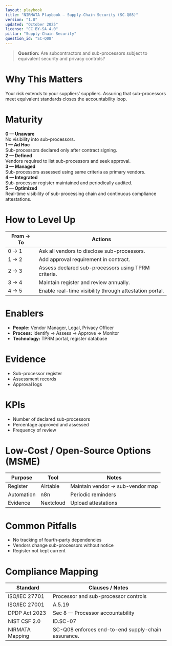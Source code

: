 ```yaml
---
layout: playbook
title: "NIRMATA Playbook — Supply-Chain Security (SC-Q08)"
version: "1.0"
updated: "October 2025"
license: "CC BY-SA 4.0"
pillar: "Supply-Chain Security"
question_id: "SC-Q08"
---
```


> **Question:** Are subcontractors and sub-processors subject to equivalent security and privacy controls?

# Why This Matters
Your risk extends to your suppliers’ suppliers. Assuring that sub-processors meet equivalent standards closes the accountability loop.

# Maturity
<div class="levels-grid">
  <div class="level level-0"><strong>0 — Unaware</strong><br>No visibility into sub-processors. </div>
  <div class="level level-1"><strong>1 — Ad Hoc</strong><br>Sub-processors declared only after contract signing. </div>
  <div class="level level-2"><strong>2 — Defined</strong><br>Vendors required to list sub-processors and seek approval. </div>
  <div class="level level-3"><strong>3 — Managed</strong><br>Sub-processors assessed using same criteria as primary vendors. </div>
  <div class="level level-4"><strong>4 — Integrated</strong><br>Sub-processor register maintained and periodically audited. </div>
  <div class="level level-5"><strong>5 — Optimized</strong><br>Real-time visibility of sub-processing chain and continuous compliance attestations. </div>
</div>

# How to Level Up
| From → To | Actions |
|---|---|
| 0 → 1 |Ask all vendors to disclose sub-processors.|
| 1 → 2 |Add approval requirement in contract.|
| 2 → 3 |Assess declared sub-processors using TPRM criteria.|
| 3 → 4 |Maintain register and review annually.|
| 4 → 5 |Enable real-time visibility through attestation portal. |

# Enablers
- **People:** Vendor Manager, Legal, Privacy Officer  
- **Process:** Identify → Assess → Approve → Monitor  
- **Technology:** TPRM portal, register database  

# Evidence
- Sub-processor register  
- Assessment records  
- Approval logs  

# KPIs
- Number of declared sub-processors  
- Percentage approved and assessed  
- Frequency of review  

# Low-Cost / Open-Source Options (MSME)
| Purpose | Tool | Notes |
|---|---|---|
| Register | Airtable | Maintain vendor → sub-vendor map |
| Automation | n8n | Periodic reminders |
| Evidence | Nextcloud | Upload attestations |

# Common Pitfalls
- No tracking of fourth-party dependencies  
- Vendors change sub-processors without notice  
- Register not kept current  

# Compliance Mapping
| Standard | Clauses / Notes |
|---|---|
| ISO/IEC 27701 | Processor and sub-processor controls |
| ISO/IEC 27001 | A.5.19 |
| DPDP Act 2023 | Sec 8 — Processor accountability |
| NIST CSF 2.0 | ID.SC-07 |
| NIRMATA Mapping | SC-Q08  enforces end-to-end supply-chain assurance. |

